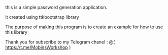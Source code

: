 
this is a simple password generation application.

it created using ttkbootstrap library 

The purpose of making this program is to create an example for how to use this library

Thank you for subscribe to my Telegram chanel : @( https://t.me/MobinsWorkshop )
